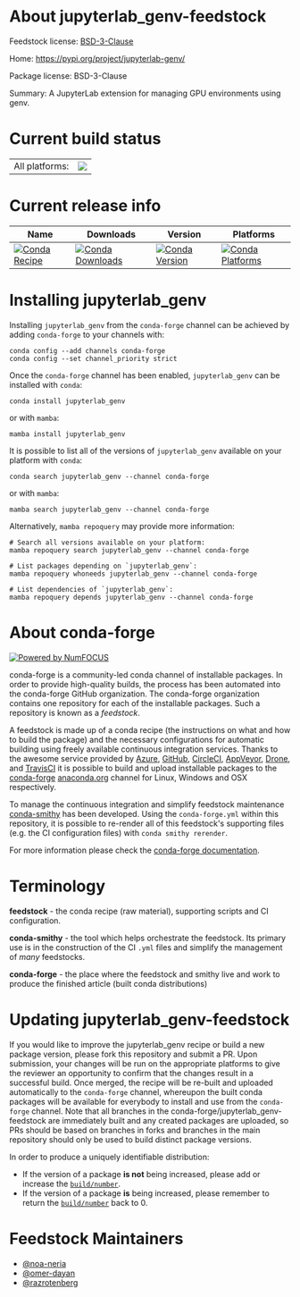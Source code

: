 About jupyterlab_genv-feedstock
===============================

Feedstock license: [BSD-3-Clause](https://github.com/conda-forge/jupyterlab_genv-feedstock/blob/main/LICENSE.txt)

Home: https://pypi.org/project/jupyterlab-genv/

Package license: BSD-3-Clause

Summary: A JupyterLab extension for managing GPU environments using genv.

Current build status
====================


<table><tr><td>All platforms:</td>
    <td>
      <a href="https://dev.azure.com/conda-forge/feedstock-builds/_build/latest?definitionId=18234&branchName=main">
        <img src="https://dev.azure.com/conda-forge/feedstock-builds/_apis/build/status/jupyterlab_genv-feedstock?branchName=main">
      </a>
    </td>
  </tr>
</table>

Current release info
====================

| Name | Downloads | Version | Platforms |
| --- | --- | --- | --- |
| [![Conda Recipe](https://img.shields.io/badge/recipe-jupyterlab_genv-green.svg)](https://anaconda.org/conda-forge/jupyterlab_genv) | [![Conda Downloads](https://img.shields.io/conda/dn/conda-forge/jupyterlab_genv.svg)](https://anaconda.org/conda-forge/jupyterlab_genv) | [![Conda Version](https://img.shields.io/conda/vn/conda-forge/jupyterlab_genv.svg)](https://anaconda.org/conda-forge/jupyterlab_genv) | [![Conda Platforms](https://img.shields.io/conda/pn/conda-forge/jupyterlab_genv.svg)](https://anaconda.org/conda-forge/jupyterlab_genv) |

Installing jupyterlab_genv
==========================

Installing `jupyterlab_genv` from the `conda-forge` channel can be achieved by adding `conda-forge` to your channels with:

```
conda config --add channels conda-forge
conda config --set channel_priority strict
```

Once the `conda-forge` channel has been enabled, `jupyterlab_genv` can be installed with `conda`:

```
conda install jupyterlab_genv
```

or with `mamba`:

```
mamba install jupyterlab_genv
```

It is possible to list all of the versions of `jupyterlab_genv` available on your platform with `conda`:

```
conda search jupyterlab_genv --channel conda-forge
```

or with `mamba`:

```
mamba search jupyterlab_genv --channel conda-forge
```

Alternatively, `mamba repoquery` may provide more information:

```
# Search all versions available on your platform:
mamba repoquery search jupyterlab_genv --channel conda-forge

# List packages depending on `jupyterlab_genv`:
mamba repoquery whoneeds jupyterlab_genv --channel conda-forge

# List dependencies of `jupyterlab_genv`:
mamba repoquery depends jupyterlab_genv --channel conda-forge
```


About conda-forge
=================

[![Powered by
NumFOCUS](https://img.shields.io/badge/powered%20by-NumFOCUS-orange.svg?style=flat&colorA=E1523D&colorB=007D8A)](https://numfocus.org)

conda-forge is a community-led conda channel of installable packages.
In order to provide high-quality builds, the process has been automated into the
conda-forge GitHub organization. The conda-forge organization contains one repository
for each of the installable packages. Such a repository is known as a *feedstock*.

A feedstock is made up of a conda recipe (the instructions on what and how to build
the package) and the necessary configurations for automatic building using freely
available continuous integration services. Thanks to the awesome service provided by
[Azure](https://azure.microsoft.com/en-us/services/devops/), [GitHub](https://github.com/),
[CircleCI](https://circleci.com/), [AppVeyor](https://www.appveyor.com/),
[Drone](https://cloud.drone.io/welcome), and [TravisCI](https://travis-ci.com/)
it is possible to build and upload installable packages to the
[conda-forge](https://anaconda.org/conda-forge) [anaconda.org](https://anaconda.org/)
channel for Linux, Windows and OSX respectively.

To manage the continuous integration and simplify feedstock maintenance
[conda-smithy](https://github.com/conda-forge/conda-smithy) has been developed.
Using the ``conda-forge.yml`` within this repository, it is possible to re-render all of
this feedstock's supporting files (e.g. the CI configuration files) with ``conda smithy rerender``.

For more information please check the [conda-forge documentation](https://conda-forge.org/docs/).

Terminology
===========

**feedstock** - the conda recipe (raw material), supporting scripts and CI configuration.

**conda-smithy** - the tool which helps orchestrate the feedstock.
                   Its primary use is in the construction of the CI ``.yml`` files
                   and simplify the management of *many* feedstocks.

**conda-forge** - the place where the feedstock and smithy live and work to
                  produce the finished article (built conda distributions)


Updating jupyterlab_genv-feedstock
==================================

If you would like to improve the jupyterlab_genv recipe or build a new
package version, please fork this repository and submit a PR. Upon submission,
your changes will be run on the appropriate platforms to give the reviewer an
opportunity to confirm that the changes result in a successful build. Once
merged, the recipe will be re-built and uploaded automatically to the
`conda-forge` channel, whereupon the built conda packages will be available for
everybody to install and use from the `conda-forge` channel.
Note that all branches in the conda-forge/jupyterlab_genv-feedstock are
immediately built and any created packages are uploaded, so PRs should be based
on branches in forks and branches in the main repository should only be used to
build distinct package versions.

In order to produce a uniquely identifiable distribution:
 * If the version of a package **is not** being increased, please add or increase
   the [``build/number``](https://docs.conda.io/projects/conda-build/en/latest/resources/define-metadata.html#build-number-and-string).
 * If the version of a package **is** being increased, please remember to return
   the [``build/number``](https://docs.conda.io/projects/conda-build/en/latest/resources/define-metadata.html#build-number-and-string)
   back to 0.

Feedstock Maintainers
=====================

* [@noa-neria](https://github.com/noa-neria/)
* [@omer-dayan](https://github.com/omer-dayan/)
* [@razrotenberg](https://github.com/razrotenberg/)

